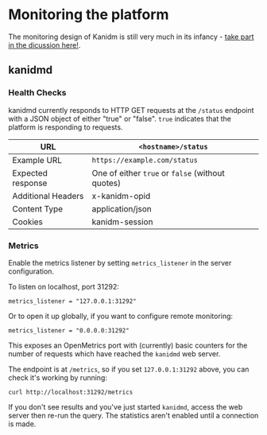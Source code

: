 # Monitoring the platform

The monitoring design of Kanidm is still very much in its infancy - [take part in the dicussion here!](https://github.com/kanidm/kanidm/issues/216).

## kanidmd

### Health Checks

kanidmd currently responds to HTTP GET requests at the `/status` endpoint with a JSON object of either "true" or "false". `true` indicates that the platform is responding to requests.

| URL | `<hostname>/status` |
| --- | --- |
| Example URL | `https://example.com/status` |
| Expected response | One of either `true` or `false` (without quotes) |
| Additional Headers | x-kanidm-opid
| Content Type | application/json |
| Cookies | kanidm-session |

### Metrics

Enable the metrics listener by setting `metrics_listener` in the server configuration.

To listen on localhost, port 31292:

```
metrics_listener = "127.0.0.1:31292"
```

Or to open it up globally, if you want to configure remote monitoring:

```
metrics_listener = "0.0.0.0:31292"
```

This exposes an OpenMetrics port with (currently) basic counters for the number of requests which have reached the `kanidmd` web server.

The endpoint is at `/metrics`, so if you set `127.0.0.1:31292` above, you can check it's working by running:

```
curl http://localhost:31292/metrics
```

If you don't see results and you've just started `kanidmd`, access the web server then re-run the query. The statistics aren't enabled until a connection is made.
